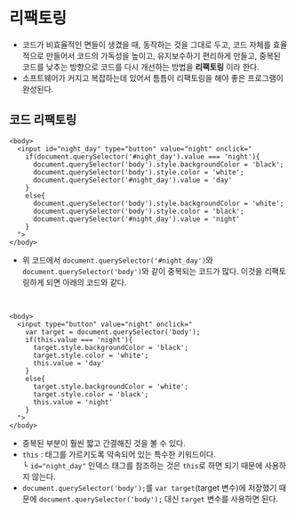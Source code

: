 # 리팩토링
* 코드가 비효율적인 면들이 생겼을 때, 동작하는 것을 그대로 두고, 코드 자체를 효율적으로 만들어서 코드의 가독성을 높이고, 유지보수하기 편리하게 만들고, 중복된 코드를 낮추는 방향으로 코드를 다시
개선하는 방법을 __리팩토링__ 이라 한다.
* 소프트웨어가 커지고 복잡하는데 있어서 틈틈이 리팩토링을 해야 좋은 프로그램이 완성된다.

## 코드 리팩토링
```
<body>
  <input id="night_day" type="button" value="night" onclick="
    if(document.querySelector('#night_day').value === 'night'){
      document.querySelector('body').style.backgroundColor = 'black';
      document.querySelector('body').style.color = 'white';
      document.querySelector('#night_day').value = 'day'
    }
    else{
      document.querySelector('body').style.backgroundColor = 'white';
      document.querySelector('body').style.color = 'black';
      document.querySelector('#night_day').value = 'night'
    }
  ">
</body>
```
* 위 코드에서 `document.querySelector('#night_day')`와 `document.querySelector('body')`와 같이 중복되는 코드가 많다. 이것을 리팩토링하게 되면 아래의 코드와 같다.
<br>

```
<body>
  <input type="button" value="night" onclick="
    var target = document.querySelector('body');
    if(this.value === 'night'){
      target.style.backgroundColor = 'black';
      target.style.color = 'white';
      this.value = 'day'
    }
    else{
      target.style.backgroundColor = 'white';
      target.style.color = 'black';
      this.value = 'night'
    }
  ">
</body>
```
* 중복된 부분이 훨씬 짧고 간결해진 것을 볼 수 있다.  
* `this` : 태그를 가르키도록 약속되어 있는 특수한 키워드이다.  
└ `id="night_day"` 인덱스 태그를 참조하는 것은 `this`로 하면 되기 때문에 사용하지 않는다.  
* `document.querySelector('body');`를 `var target`(target 변수)에 저장했기 때문에 `document.querySelector('body');` 대신 `target` 변수를 사용하면 된다.
